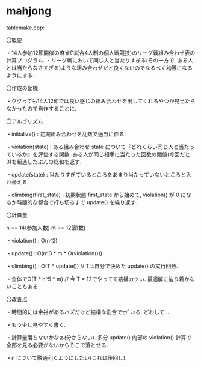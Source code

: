 # mahjong

tablemake.cpp:

〇概要

・14人参加12節開催の麻雀(1試合4人制の個人戦競技)のリーグ戦組み合わせ表の計算プログラム.
・リーグ戦において同じ人と当たりすぎる(その一方で, ある人とは当たらなさすぎる)ような組み合わせだと良くないのでなるべく均等になるようにする.

〇作成の動機

・ググっても14人12節では良い感じの組み合わせを出してくれるやつが見当たらなかったので自作することに.

〇アルゴリズム

・initialize() : 初期組み合わせを乱数で適当に作る.

・violation(state) : ある組み合わせ state について『どれくらい同じ人と当たっているか』を評価する関数. ある人が同じ相手に当たった回数の閾値(今回だと 3)を超過したぶんの総和を返す.

・update(state) : 当たりすぎているところをあまり当たっていないところと入れ替える.

・climbing(first_state) : 初期状態 first_state から始めて, violation() が 0 になるか時間的な都合で打ち切るまで update() を繰り返す.

〇計算量

n == 14(参加人数)
m == 12(節数)

・violation() : O(n^2)

・update() : O(n^3 * m * O(violation()))

・climbing() : O(T * update()) // Tは自分で決めた update() の実行回数.

・全体でO(T * n^5 * m) // 今 T = 12でやってて結構カツい. 最適解に辿り着かないこともある.

〇改善点

・時間的には余裕があるハズだけど結構な割合でｾｸﾞﾌｫる. どおして...

・もう少し見やすく書く.

・計算量落ちないかなぁ(分からない). 多分 update() 内部の violation() 計算で全部を見る必要がないからそこで落とせる.

・n について融通利くようにしたい(これは後回し).
